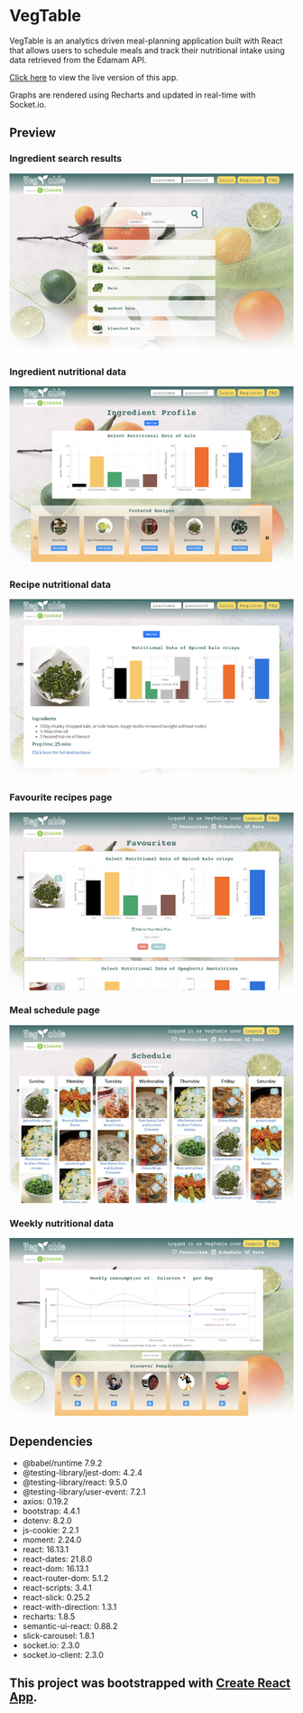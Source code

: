 # VegTable

VegTable is an analytics driven meal-planning application built with React that allows users to schedule meals and track their nutritional intake using data retrieved from the Edamam API.

[Click here](https://vegtable.xyz/) to view the live version of this app.

Graphs are rendered using Recharts and updated in real-time with Socket.io.

## Preview

### Ingredient search results

!["Screenshot of ingredient search page"](https://github.com/stevencschoi/nutrition-app/blob/master/public/assets/1-search.png?raw=true)

### Ingredient nutritional data

!["Screenshot of ingredient nutritional data page"](https://github.com/stevencschoi/nutrition-app/blob/master/public/assets/2-ingredient.png?raw=true)

### Recipe nutritional data

!["Screenshot of recipe nutritional data page"](https://github.com/stevencschoi/nutrition-app/blob/master/public/assets/3-recipe.png?raw=true)

### Favourite recipes page

!["Screenshot of favourites page"](https://github.com/stevencschoi/nutrition-app/blob/master/public/assets/5-favourites.png?raw=true)

### Meal schedule page

!["Screenshot of schedule page"](https://github.com/stevencschoi/nutrition-app/blob/master/public/assets/6-schedule.png?raw=true)

### Weekly nutritional data

!["Screenshot of macro nutrition page"](https://github.com/stevencschoi/nutrition-app/blob/master/public/assets/7-data.png?raw=true)

## Dependencies

- @babel/runtime 7.9.2
- @testing-library/jest-dom: 4.2.4
- @testing-library/react: 9.5.0
- @testing-library/user-event: 7.2.1
- axios: 0.19.2
- bootstrap: 4.4.1
- dotenv: 8.2.0
- js-cookie: 2.2.1
- moment: 2.24.0
- react: 16.13.1
- react-dates: 21.8.0
- react-dom: 16.13.1
- react-router-dom: 5.1.2
- react-scripts: 3.4.1
- react-slick: 0.25.2
- react-with-direction: 1.3.1
- recharts: 1.8.5
- semantic-ui-react: 0.88.2
- slick-carousel: 1.8.1
- socket.io: 2.3.0
- socket.io-client: 2.3.0

## This project was bootstrapped with [Create React App](https://github.com/facebook/create-react-app).
